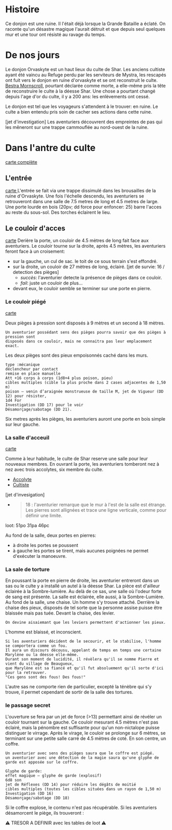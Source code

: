 


# Histoire
Ce donjon est une ruine. Il l'était déjà lorsque la Grande Bataille a éclaté. On raconte qu'un désastre magique l'aurait détruit et que
depuis seul quelques mur et une tour ont résisté au ravage du temps.


# De nos jours
Le donjon Orvaskyte est un haut lieux du culte de Shar. Les anciens cultiste ayant été vaincu au Refuge perdu par les serviteurs de Mystra, 
les rescapés ont fuit vers le donjon en ruine d'orvaskyte et se ont reconstruit le culte. [Bestra Mornscroll](../4-Personnages/Bestra_Mornscroll.md), pourtant déclarée 
comme morte, a elle-même pris la tête de reconstruire le culte à la déesse Shar. Une chose a pourtant changé depuis l'age d'or du culte, il y a 200 ans: 
les enlèvements ont cessé.

Le donjon est tel que les voyageurs s'attendent à le trouver: en ruine. Le culte a bien entendu pris soin de cacher ses actions dans cette ruine.

[jet d'investigation]
Les aventuriers découvrent des empreintes de pas qui les mêneront sur une trappe cammouflée au nord-ouest de la ruine. 

# Dans l'antre du culte

[carte complète](images/carte/donjon_orvaskyte.png)

## L'entrée

[carte ](images/carte/donjon_orvaskyte_entrée.png)
L'entrée se fait via une trappe dissimulé dans les brousailles de la ruine d'Orvaskyte. Une fois
l'échelle descendu, les aventuriers se retrouveront dans une salle de 7.5 metres de long et 4.5 metres
de large. Une porte lourde en bois (20pv; dd force pour enfoncer: 25) barre l'acces au reste du sous-sol.
Des torches éclairent le lieu.

## Le couloir d'acces

[carte](images/carte/donjon_orvaskyte_couloir_acces.png)
Derière la porte, un couloir de 4.5 mètres de long fait face aux aventuriers. Le couloir tourne
sur la droite, après 4.5 mètres, les aventuriers feront face à un croisement:
- sur la gauche, un cul de sac. le toit de ce sous terrain s'est effondré.
- sur la droite, un couloir de 27 mètres de long, éclairé.
  [jet de survie: 16 / detection des pièges]
  - _succès_: l'aventurier detecte la présence de pièges dans ce couloir.
  - _fail_: juste un couloir de plus...
- devant eux, le couloir semble se terminer sur une porte en pierre.

### Le couloir piégé
[carte](images/carte/donjon_orvaskyte_couloir_piege.png)

Deux pièges à pression sont disposés à 9 mètres et un second à 18 mètres.

```
Un aventurier possédant sens des pièges pourra savoir que des pièges à pression sont
disposés dans ce couloir, mais ne connaitra pas leur emplacement exact.
```

Les deux pièges sont des pieux empoisonnés caché dans les murs.

```
type :mécanique
déclencheur par contact
remise en place manuelle
Att +16 corps à corps (1d8+4 plus poison, pieu)
cibles multiples (cible la plus proche dans 2 cases adjacentes de 1,50 m)
poison – venin d’araignée monstrueuse de taille M, jet de Vigueur (DD 12) pour résister,
1d4 For
Investigation (DD 17) pour le voir
Désamorçage/sabotage (DD 21).
```
Six metres après les pièges, les aventuriers auront une porte en bois simple sur leur gauche.


### La salle d'acceuil
[carte](images/carte/donjon_orvaskyte_salle_acceuil.png)

Comme à leur habitude, le culte de Shar reserve une salle pour leur nouveaux membres.
En ouvrant la porte, les aventuriers tomberont nez à nez avec trois accolytes,  six membre du culte.


- [Accolyte](https://www.aidedd.org/dnd/monstres.php?vf=acolyte)
- [Cultiste](https://www.aidedd.org/dnd/monstres.php?vf=cultiste)

[jet d'invesigation]
 - >18 : l'aventurier remarque que le mur à l'est de la salle est étrange. Les pierres sont allignées
 et trace une ligne verticale, comme pour définir une limite.

loot: 51po 31pa 46pc

Au fond de la salle, deux portes en pierres:
- à droite les portes se poussent
- à gauche les portes se tirent, mais aucunes poignées ne permet d'exécuter la manoeuvre.


### La sale de torture
En poussant la porte en pierre de droite, les aventurier entreront dans un sas ou le culte
y a installé un autel à la déesse Shar. La pièce est d'ailleur éclairée à la Sombre-lumière.
Au delà de ce sas, une salle où l'odeur forte de sang est présente. La salle est éclairée,
elle aussi, à la Sombre-Lumière.
Au fond de la salle, une chaise. Un homme s'y trouve attaché. Derrière la chaise des pieux,
disposés de tel sorte que la personne assise puisse être blaissée mais pas tuée. Devant la chaise,
des levier.
```
On devine aisaiemant que les leviers permettent d'actionner les pieux.
```

L'homme est blaissé, et inconscient.

```
Si les aventuriers décident de le secourir, et le stabilise, l'homme se comportera comme un fou.
Il aura un discours décousu, appelant de temps en temps une certaine Marylène ou la déesse elle-même.
Durant son moment de lucidité, il révèlera qu'il se nomme Pierre et vient du village de Beaugueux,
que Marylène est sa fiancé et qu'il fut absoluement qu'il sorte d'ici pour la retrouver.
"Ces gens sont des fous! Des fous!"
```

L'autre sas ne comporte rien de particulier, excepté la ténèbre qui s'y trouve, il permet
cependant de sortir de la salle des tortures.

### le passage secret
L'ouverture se fera par un jet de force (>13) permettant ainsi de révéler un couloir tournant sur la
gauche. Ce couloir mesurant 4.5 mètres n'est pas éclairé, mais la pénombre est suffisante pour qu'un
non-nictalope puisse distinguer le virrage.
Après le virage, le couloir se prolonge sur 6 mètres, se terminant sur une petite salle carré
de 4.5 mètres de coté. En son centre, un coffre.
```
Un aventurier avec sens des pièges saura que le coffre est piégé.
un aventurier avec une détection de la magie saura qu'une glyphe de garde est apposée sur le coffre.

Glyphe de garde:
effet magique – glyphe de garde (explosif)
6d8 son
jet de Réflexes (DD 14) pour réduire les dégâts de moitié
cibles multiples (toutes les cibles situées dans un rayon de 1,50 m)
Investigation (DD 16)
Désamorçage/sabotage (DD 18)
```
Si le coffre explose, le contenu n'est pas récupérable.
Si les aventuriers désamorcent le piège, ils trouveront :

:warning: TRESOR A DEFINIR avec les tables de loot :warning:




